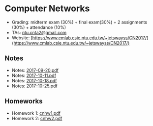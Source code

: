# Computer Networks

- Grading: midterm exam (30%) + final exam(30%) + 2 assignments (30%) + attendance (10%)
- TAs: [ntu.cnta2@gmail.com](mailto:ntu.cnta2@gmail.com)
- Website: [https://www.cmlab.csie.ntu.edu.tw/~jetswayss/CN2017/](https://www.cmlab.csie.ntu.edu.tw/~jetswayss/CN2017/)

## Notes

- Notes: [2017-09-20.pdf](Computer%20Networks/2017-09-20.pdf)
- Notes: [2017-10-11.pdf](Computer%20Networks/2017-10-11.pdf)
- Notes: [2017-10-18.pdf](Computer%20Networks/2017-10-18.pdf)
- Notes: [2017-10-25.pdf](Computer%20Networks/2017-10-25.pdf)

## Homeworks

- Homework 1: [cnhw1.pdf](Computer%20Networks/cnhw1.pdf)
- Homework 2: [cnhw2.pdf](Computer%20Networks/cnhw2.pdf)
